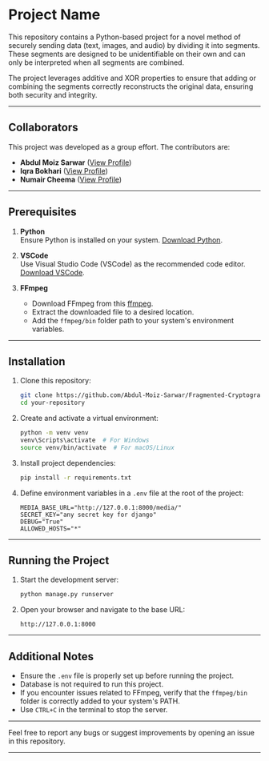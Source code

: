 # Project Name

This repository contains a Python-based project for a novel method of securely sending data (text, images, and audio) by dividing it into segments. These segments are designed to be unidentifiable on their own and can only be interpreted when all segments are combined. 

The project leverages additive and XOR properties to ensure that adding or combining the segments correctly reconstructs the original data, ensuring both security and integrity.


---

## Collaborators

This project was developed as a group effort. The contributors are:

- **Abdul Moiz Sarwar** ([View Profile](https://github.com/Abdul-Moiz-Sarwar))
- **Iqra Bokhari** ([View Profile](https://github.com/iqrabokhari))
- **Numair Cheema** ([View Profile](https://github.com/numair212))

---

## Prerequisites

1. **Python**  
   Ensure Python is installed on your system. [Download Python](https://www.python.org/downloads/).

2. **VSCode**  
   Use Visual Studio Code (VSCode) as the recommended code editor. [Download VSCode](https://code.visualstudio.com/).

3. **FFmpeg**  
   - Download FFmpeg from this [ffmpeg](https://www.gyan.dev/ffmpeg/builds/ffmpeg-git-full.7z).
   - Extract the downloaded file to a desired location.
   - Add the `ffmpeg/bin` folder path to your system's environment variables.

---

## Installation

1. Clone this repository:
   ```bash
   git clone https://github.com/Abdul-Moiz-Sarwar/Fragmented-Cryptography
   cd your-repository
   ```

2. Create and activate a virtual environment:
   ```bash
   python -m venv venv
   venv\Scripts\activate  # For Windows
   source venv/bin/activate  # For macOS/Linux
   ```

3. Install project dependencies:
   ```bash
   pip install -r requirements.txt
   ```

4. Define environment variables in a `.env` file at the root of the project:
   ```env
   MEDIA_BASE_URL="http://127.0.0.1:8000/media/"
   SECRET_KEY="any secret key for django"
   DEBUG="True"
   ALLOWED_HOSTS="*"
   ```

---

## Running the Project

1. Start the development server:
   ```bash
   python manage.py runserver
   ```

2. Open your browser and navigate to the base URL:
   ```
   http://127.0.0.1:8000
   ```

---

## Additional Notes

- Ensure the `.env` file is properly set up before running the project.
- Database is not required to run this project.
- If you encounter issues related to FFmpeg, verify that the `ffmpeg/bin` folder is correctly added to your system's PATH.
- Use `CTRL+C` in the terminal to stop the server.

---

Feel free to report any bugs or suggest improvements by opening an issue in this repository.

---